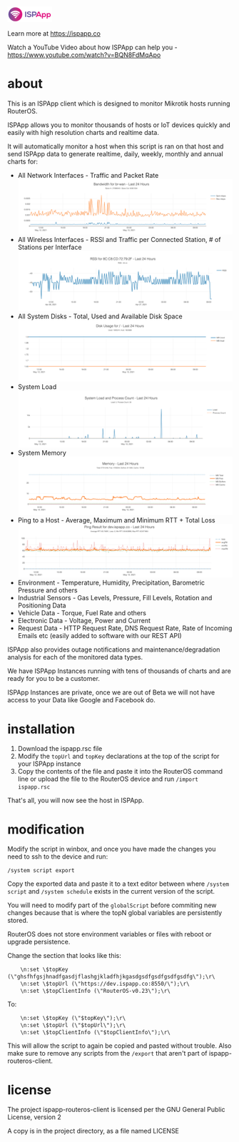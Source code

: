 ![ISPApp Logo](/img/logo.png)

Learn more at https://ispapp.co

Watch a YouTube Video about how ISPApp can help you - https://www.youtube.com/watch?v=BQN8FdMqApo

# about

This is an ISPApp client which is designed to monitor Mikrotik hosts running RouterOS.

ISPApp allows you to monitor thousands of hosts or IoT devices quickly and easily with high resolution charts and realtime data.

It will automatically monitor a host when this script is ran on that host and send ISPApp data to generate realtime, daily, weekly, monthly and annual charts for:

* All Network Interfaces - Traffic and Packet Rate
![Traffic](/img/if-traffic.png)
* All Wireless Interfaces - RSSI and Traffic per Connected Station, # of Stations per Interface
![RSSI](/img/rssi.png)
* All System Disks - Total, Used and Available Disk Space
![Disk](/img/disk.png)
* System Load
![Load](/img/load.png)
* System Memory
![Memory](/img/memory.png)
* Ping to a Host - Average, Maximum and Minimum RTT + Total Loss
![Ping](/img/ping.png)
* Environment - Temperature, Humidity, Precipitation, Barometric Pressure and others
* Industrial Sensors - Gas Levels, Pressure, Fill Levels, Rotation and Positioning Data
* Vehicle Data - Torque, Fuel Rate and others
* Electronic Data - Voltage, Power and Current
* Request Data - HTTP Request Rate, DNS Request Rate, Rate of Incoming Emails etc (easily added to software with our REST API)

ISPApp also provides outage notifications and maintenance/degradation analysis for each of the monitored data types.

We have ISPApp Instances running with tens of thousands of charts and are ready for you to be a customer.

ISPApp Instances are private, once we are out of Beta we will not have access to your Data like Google and Facebook do.

# installation

1. Download the ispapp.rsc file
2. Modify the `topUrl` and `topKey` declarations at the top of the script for your ISPApp instance
3. Copy the contents of the file and paste it into the RouterOS command line or upload the file to the RouterOS device and run
	`/import ispapp.rsc`

That's all, you will now see the host in ISPApp.

# modification

Modify the script in winbox, and once you have made the changes you need to ssh to the device and run:

```
/system script export
```

Copy the exported data and paste it to a text editor between where `/system script` and `/system schedule` exists in the current version of the script.

You will need to modify part of the `globalScript` before commiting new changes because that is where the topN global variables are persistently stored.

RouterOS does not store environment variables or files with reboot or upgrade persistence.

Change the section that looks like this:

```
    \n:set \$topKey (\"ghsfhfgsjhnadfgasdjflashgjkladfhjkgasdgsdfgsdfgsdfgsdfg\");\r\
    \n:set \$topUrl (\"https://dev.ispapp.co:8550/\");\r\
    \n:set \$topClientInfo (\"RouterOS-v0.23\");\r\
```

To:

```
    \n:set \$topKey (\"$topKey\");\r\
    \n:set \$topUrl (\"$topUrl\");\r\
    \n:set \$topClientInfo (\"$topClientInfo\");\r\
```

This will allow the script to again be copied and pasted without trouble.  Also make sure to remove any scripts from the `/export` that aren't part of ispapp-routeros-client.

# license

The project ispapp-routeros-client is licensed per the GNU General Public License, version 2

A copy is in the project directory, as a file named LICENSE
